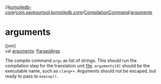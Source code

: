 //[kompiledb-core](../../../index.md)/[com.saveourtool.kompiledb.core](../index.md)/[CompilationCommand](index.md)/[arguments](arguments.md)

# arguments

[jvm]\
val [arguments](arguments.md): [ParsedArgs](../../com.saveourtool.kompiledb.core.io/index.md#1743527040%2FClasslikes%2F-937334835)

The compile command `argv` as list of strings. This should run the compilation step for the translation unit [file](file.md). `arguments[0]` should be the executable name, such as `clang++`. Arguments should not be escaped, but ready to pass to `execvp()`.
